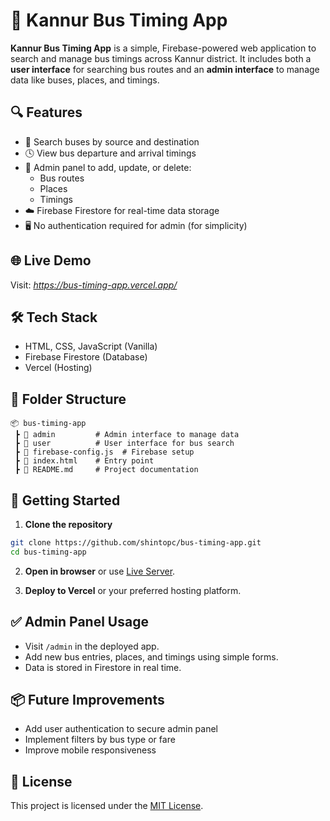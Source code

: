 
# 🚌 Kannur Bus Timing App

**Kannur Bus Timing App** is a simple, Firebase-powered web application to search and manage bus timings across Kannur district. It includes both a **user interface** for searching bus routes and an **admin interface** to manage data like buses, places, and timings.

## 🔍 Features

- 🚏 Search buses by source and destination
- 🕓 View bus departure and arrival timings
- 🔧 Admin panel to add, update, or delete:
  - Bus routes
  - Places
  - Timings
- ☁️ Firebase Firestore for real-time data storage
- 🖥️ No authentication required for admin (for simplicity)

## 🌐 Live Demo

Visit: *https://bus-timing-app.vercel.app/*

## 🛠️ Tech Stack

- HTML, CSS, JavaScript (Vanilla)
- Firebase Firestore (Database)
- Vercel (Hosting)


## 📁 Folder Structure

```
📦 bus-timing-app
 ┣ 📁 admin         # Admin interface to manage data
 ┣ 📁 user          # User interface for bus search
 ┣ 📄 firebase-config.js  # Firebase setup
 ┣ 📄 index.html    # Entry point
 ┣ 📄 README.md     # Project documentation
```

## 🚀 Getting Started

1. **Clone the repository**

```bash
git clone https://github.com/shintopc/bus-timing-app.git
cd bus-timing-app
```

2. **Open in browser** or use [Live Server](https://marketplace.visualstudio.com/items?itemName=ritwickdey.LiveServer).

3. **Deploy to Vercel** or your preferred hosting platform.

## ✅ Admin Panel Usage

- Visit `/admin` in the deployed app.
- Add new bus entries, places, and timings using simple forms.
- Data is stored in Firestore in real time.

## 📦 Future Improvements

- Add user authentication to secure admin panel
- Implement filters by bus type or fare
- Improve mobile responsiveness

## 📄 License

This project is licensed under the [MIT License](LICENSE).
